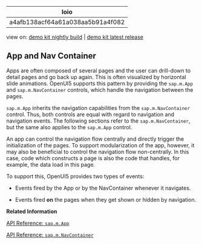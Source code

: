 <!-- loioa4afb138acf64a61a038aa5b91a4f082 -->

| loio |
| -----|
| a4afb138acf64a61a038aa5b91a4f082 |

<div id="loio">

view on: [demo kit nightly build](https://openui5nightly.hana.ondemand.com/#/topic/a4afb138acf64a61a038aa5b91a4f082) | [demo kit latest release](https://openui5.hana.ondemand.com/#/topic/a4afb138acf64a61a038aa5b91a4f082)</div>

## App and Nav Container

Apps are often composed of several pages and the user can drill-down to detail pages and go back up again. This is often visualized by horizontal slide animations. OpenUI5 supports this pattern by providing the `sap.m.App` and `sap.m.NavContainer` controls, which handle the navigation between the pages.

`sap.m.App` inherits the navigation capabilities from the `sap.m.NavContainer` control. Thus, both controls are equal with regard to navigation and navigation events. The following sections refer to the `sap.m.NavContainer`, but the same also applies to the `sap.m.App` control.

An app can control the navigation flow centrally and directly trigger the initialization of the pages. To support modularization of the app, however, it may also be beneficial to control the navigation flow non-centrally. In this case, code which constructs a page is also the code that handles, for example, the data load in this page.

To support this, OpenUI5 provides two types of events:

-   Events fired by the App or by the NavContainer whenever it navigates.

-   Events fired **on** the pages when they get shown or hidden by navigation.


**Related Information**  


[API Reference: `sap.m.App`](https://openui5.hana.ondemand.com/#/api/sap.m.App)

[API Reference: `sap.m.NavContainer`](https://openui5.hana.ondemand.com/#/api/sap.m.NavContainer)


